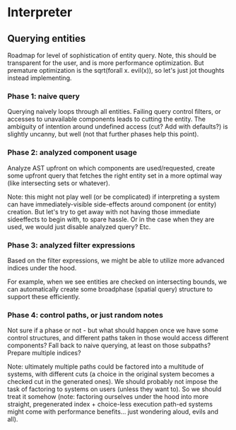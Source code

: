 # Interpreter

## Querying entities

Roadmap for level of sophistication of entity query. Note, this should be
transparent for the user, and is more performance optimization. But premature
optimization is the sqrt(forall x. evil(x)), so let's just jot thoughts instead
implementing.

### Phase 1: naive query

Querying naively loops through all entities. Failing query control filters, or
accesses to unavailable components leads to cutting the entity. The ambiguity of
intention around undefined access (cut? Add with defaults?) is slightly uncanny,
but well (not that further phases help this point).

### Phase 2: analyzed component usage

Analyze AST upfront on which components are used/requested, create some upfront
query that fetches the right entity set in a more optimal way (like intersecting
sets or whatever).

Note: this might not play well (or be complicated) if interpreting a system can
have immediately-visible side-effects around component (or entity) creation. But
let's try to get away with not having those immediate sideeffects to begin with,
to spare hassle. Or in the case when they are used, we would just disable
analyzed query? Etc.

### Phase 3: analyzed filter expressions

Based on the filter expressions, we might be able to utilize more advanced
indices under the hood.

For example, when we see entities are checked on intersecting bounds, we can
automatically create some broadphase (spatial query) structure to support these
efficiently.

### Phase 4: control paths, or just random notes

Not sure if a phase or not - but what should happen once we have some control
structures, and different paths taken in those would access different
components? Fall back to naive querying, at least on those subpaths? Prepare
multiple indices?

Note: ultimately multiple paths could be factored into a multitude of systems,
with different cuts (a choice in the original system becomes a checked cut in
the generated ones). We should probably not impose the task of factoring to
systems on users (unless they want to). So we should treat it somehow (note:
factoring ourselves under the hood into more straight, pregenerated index +
choice-less execution path-ed systems might come with performance benefits...
just wondering aloud, evils and all).
